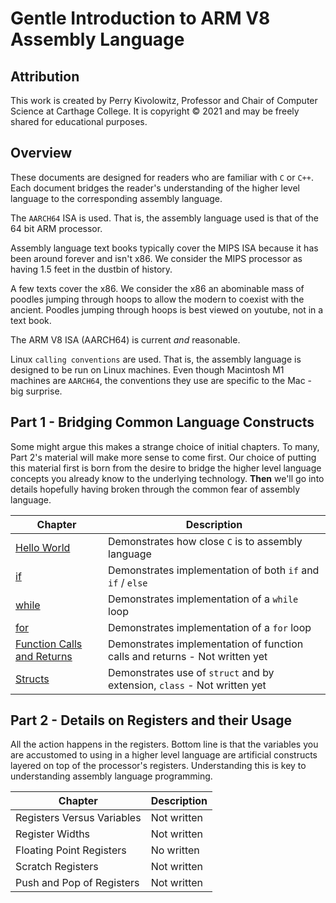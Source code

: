 # Gentle Introduction to ARM V8 Assembly Language

## Attribution

This work is created by Perry Kivolowitz, Professor and Chair of Computer Science at Carthage College. It is copyright © 2021 and may be freely
shared for educational purposes.

## Overview

These documents are designed for readers who are familiar with `C` or `C++`. Each
document bridges the reader's understanding of the higher level language to the
corresponding assembly language.

The `AARCH64` ISA is used. That is, the assembly language used is that of the 64 bit ARM processor.

Assembly language text books typically cover the MIPS ISA because it has been around forever and isn't x86. We consider the MIPS processor as having 1.5 feet in the dustbin of history.

A few texts cover the x86. We consider the x86 an abominable mass of poodles jumping through hoops to allow the modern to coexist with the ancient. Poodles jumping through hoops is best viewed on youtube, not in a text book.

The ARM V8 ISA (AARCH64) is current *and* reasonable.

Linux `calling conventions` are used. That is, the assembly language is designed to be run on Linux machines. Even though Macintosh M1 machines are `AARCH64`, the conventions they use are specific to the Mac - big surprise.

## Part 1 - Bridging Common Language Constructs

Some might argue this makes a strange choice of initial chapters. To many, Part 2's material will make more sense to come first. Our choice of putting this material first is born from the desire to bridge the higher level language concepts you already know to the underlying technology. **Then** we'll go into details hopefully having broken through the common fear of assembly language.

| Chapter | Description |
| ------- | ----------- |
| [Hello World](./helloworld.md) | Demonstrates how close `C` is to assembly language |
| [if](./if.md) | Demonstrates implementation of both `if` and `if` / `else` |
| [while](./while.md) | Demonstrates implementation of a `while` loop |
| [for](./for.md) | Demonstrates implementation of a `for` loop |
| [Function Calls and Returns](./func.md) | Demonstrates implementation of function calls and returns - Not written yet |
| [Structs](./structs.md) | Demonstrates use of `struct` and by extension, `class` - Not written yet |

## Part 2 - Details on Registers and their Usage

All the action happens in the registers. Bottom line is that the variables you are accustomed to using in a higher level language are artificial constructs layered on top of the processor's registers. Understanding this is key to understanding assembly language programming.

| Chapter | Description |
| ------- | ----------- |
| Registers Versus Variables | Not written |
| Register Widths | Not written |
| Floating Point Registers | No written |
| Scratch Registers | Not written |
| Push and Pop of Registers | Not written |

